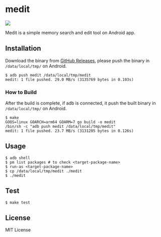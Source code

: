 # medit
![](https://github.com/aktsk/medit/workflows/test/badge.svg)

Medit is a simple memory search and edit tool on Android app.

## Installation
Download the binary from [GitHub Releases](https://github.com/aktsk/medit/releases/), please push the binary in `/data/local/tmp/` on Android.

```
$ adb push medit /data/local/tmp/medit
medit: 1 file pushed. 29.0 MB/s (3135769 bytes in 0.103s)
```

### How to Build

After the build is complete, if adb is connected, it push the built binary in `/data/local/tmp/` on Android.

```
$ make
GOOS=linux GOARCH=arm64 GOARM=7 go build -o medit
/bin/sh -c "adb push medit /data/local/tmp/medit"
medit: 1 file pushed. 23.7 MB/s (3131205 bytes in 0.126s)
```

## Usage

```
$ adb shell
$ pm list packages # to check <target-package-name>
$ run-as <target-package-name>
$ cp /data/local/tmp/medit ./medit
$ ./medit
```

## Test

```
$ make test
```

## License

MIT License
